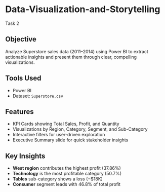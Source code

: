 # Data-Visualization-and-Storytelling
Task 2

## Objective
Analyze Superstore sales data (2011–2014) using Power BI to extract actionable insights and present them through clear, compelling visualizations.

## Tools Used
- Power BI  
- Dataset: `Superstore.csv`

## Features
- KPI Cards showing Total Sales, Profit, and Quantity  
- Visualizations by Region, Category, Segment, and Sub-Category  
- Interactive filters for user-driven exploration  
- Executive Summary slide for quick stakeholder insights

## Key Insights
- **West region** contributes the highest profit (37.86%)  
- **Technology** is the most profitable category (50.7%)  
- **Tables** sub-category shows a loss (−$18K)  
- **Consumer** segment leads with 46.8% of total profit
